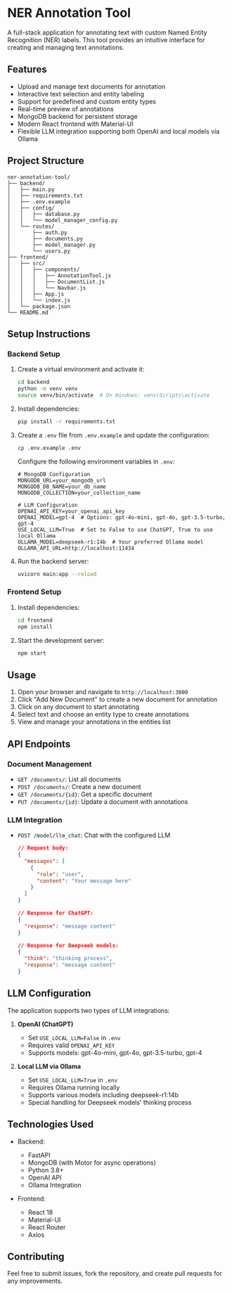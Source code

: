 # NER Annotation Tool

A full-stack application for annotating text with custom Named Entity Recognition (NER) labels. This tool provides an intuitive interface for creating and managing text annotations.

## Features

- Upload and manage text documents for annotation
- Interactive text selection and entity labeling
- Support for predefined and custom entity types
- Real-time preview of annotations
- MongoDB backend for persistent storage
- Modern React frontend with Material-UI
- Flexible LLM integration supporting both OpenAI and local models via Ollama

## Project Structure

```
ner-annotation-tool/
├── backend/
│   ├── main.py
│   ├── requirements.txt
│   ├── .env.example
│   ├── config/
│   │   ├── database.py
│   │   └── model_manager_config.py
│   └── routes/
│       ├── auth.py
│       ├── documents.py
│       ├── model_manager.py
│       └── users.py
├── frontend/
│   ├── src/
│   │   ├── components/
│   │   │   ├── AnnotationTool.js
│   │   │   ├── DocumentList.js
│   │   │   └── Navbar.js
│   │   ├── App.js
│   │   └── index.js
│   └── package.json
└── README.md
```

## Setup Instructions

### Backend Setup

1. Create a virtual environment and activate it:
   ```bash
   cd backend
   python -m venv venv
   source venv/bin/activate  # On Windows: venv\Scripts\activate
   ```

2. Install dependencies:
   ```bash
   pip install -r requirements.txt
   ```

3. Create a `.env` file from `.env.example` and update the configuration:
   ```bash
   cp .env.example .env
   ```

   Configure the following environment variables in `.env`:
   ```env
   # MongoDB Configuration
   MONGODB_URL=your_mongodb_url
   MONGODB_DB_NAME=your_db_name
   MONGODB_COLLECTION=your_collection_name

   # LLM Configuration
   OPENAI_API_KEY=your_openai_api_key
   OPENAI_MODEL=gpt-4  # Options: gpt-4o-mini, gpt-4o, gpt-3.5-turbo, gpt-4
   USE_LOCAL_LLM=True  # Set to False to use ChatGPT, True to use local Ollama
   OLLAMA_MODEL=deepseek-r1:14b  # Your preferred Ollama model
   OLLAMA_API_URL=http://localhost:11434
   ```

4. Run the backend server:
   ```bash
   uvicorn main:app --reload
   ```

### Frontend Setup

1. Install dependencies:
   ```bash
   cd frontend
   npm install
   ```

2. Start the development server:
   ```bash
   npm start
   ```

## Usage

1. Open your browser and navigate to `http://localhost:3000`
2. Click "Add New Document" to create a new document for annotation
3. Click on any document to start annotating
4. Select text and choose an entity type to create annotations
5. View and manage your annotations in the entities list

## API Endpoints

### Document Management
- `GET /documents/`: List all documents
- `POST /documents/`: Create a new document
- `GET /documents/{id}`: Get a specific document
- `PUT /documents/{id}`: Update a document with annotations

### LLM Integration
- `POST /model/llm_chat`: Chat with the configured LLM
  ```json
  // Request body:
  {
    "messages": [
      {
        "role": "user",
        "content": "Your message here"
      }
    ]
  }

  // Response for ChatGPT:
  {
    "response": "message content"
  }

  // Response for Deepseek models:
  {
    "think": "thinking process",
    "response": "message content"
  }
  ```

## LLM Configuration

The application supports two types of LLM integrations:

1. **OpenAI (ChatGPT)**
   - Set `USE_LOCAL_LLM=False` in `.env`
   - Requires valid `OPENAI_API_KEY`
   - Supports models: gpt-4o-mini, gpt-4o, gpt-3.5-turbo, gpt-4

2. **Local LLM via Ollama**
   - Set `USE_LOCAL_LLM=True` in `.env`
   - Requires Ollama running locally
   - Supports various models including deepseek-r1:14b
   - Special handling for Deepseek models' thinking process

## Technologies Used

- Backend:
  - FastAPI
  - MongoDB (with Motor for async operations)
  - Python 3.8+
  - OpenAI API
  - Ollama Integration

- Frontend:
  - React 18
  - Material-UI
  - React Router
  - Axios

## Contributing

Feel free to submit issues, fork the repository, and create pull requests for any improvements.
